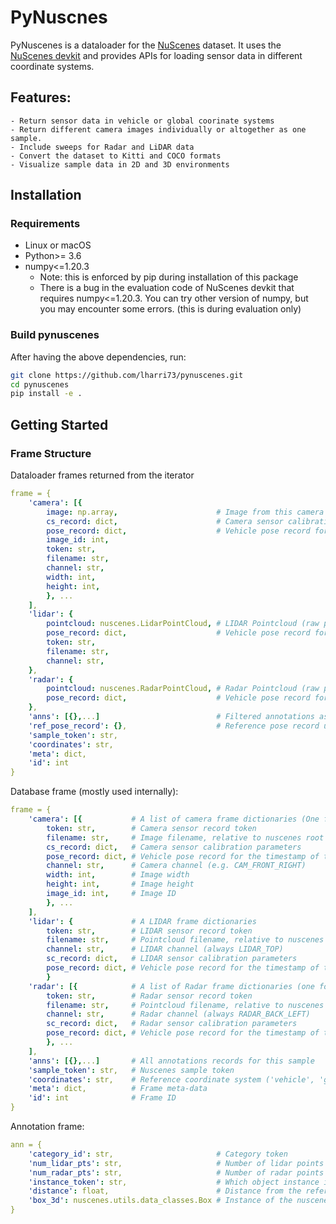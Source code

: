 # PyNuscnes

PyNuscenes is a dataloader for the [NuScenes](https://www.nuscenes.org/nuscenes) dataset.
It uses the [NuScenes devkit](https://github.com/nutonomy/nuscenes-devkit) and 
provides APIs for loading sensor data in different coordinate systems.

## Features:
    - Return sensor data in vehicle or global coorinate systems
    - Return different camera images individually or altogether as one sample.
    - Include sweeps for Radar and LiDAR data
    - Convert the dataset to Kitti and COCO formats
    - Visualize sample data in 2D and 3D environments

## Installation
### Requirements
- Linux or macOS
- Python>= 3.6
- numpy<=1.20.3
  - Note: this is enforced by pip during installation of this package
  - There is a bug in the evaluation code of NuScenes devkit that requires numpy<=1.20.3. You can try other version of 
    numpy, but you may encounter some errors. (this is during evaluation only)

### Build pynuscenes
After having the above dependencies, run:
```bash
git clone https://github.com/lharri73/pynuscenes.git
cd pynuscenes
pip install -e .
```

## Getting Started

### Frame Structure

Dataloader frames returned from the iterator
```yaml
frame = {
    'camera': [{
        image: np.array,                      # Image from this camera
        cs_record: dict,                      # Camera sensor calibration parameters
        pose_record: dict,                    # Vehicle pose record for the timestamp of the camera
        image_id: int,
        token: str,
        filename: str,
        channel: str,
        width: int,
        height: int,
        }, ...
    ],
    'lidar': {
        pointcloud: nuscenes.LidarPointCloud, # LIDAR Pointcloud (raw points are at ['pointcloud'].points 4xn)
        pose_record: dict,                    # Vehicle pose record for the timestamp of the lidar
        token: str,
        filename: str,
        channel: str,
    },
    'radar': {
        pointcloud: nuscenes.RadarPointCloud, # Radar Pointcloud (raw points are at ['pointcloud'].points 18xn)
        pose_record: dict,                    # Vehicle pose record for the timestamp of Radar
    },
    'anns': [{},...]                          # Filtered annotations as Box objects
    'ref_pose_record': {},                    # Reference pose record used for mapping anns from global to vehicle
    'sample_token': str,
    'coordinates': str,
    'meta': dict,
    'id': int
}
```

Database frame (mostly used internally):
```yaml
frame = {
    'camera': [{           # A list of camera frame dictionaries (One for each camera)
        token: str,        # Camera sensor record token
        filename: str,     # Image filename, relative to nuscenes root dir
        cs_record: dict,   # Camera sensor calibration parameters
        pose_record: dict, # Vehicle pose record for the timestamp of the camera
        channel: str,      # Camera channel (e.g. CAM_FRONT_RIGHT)
        width: int,        # Image width
        height: int,       # Image height
        image_id: int,     # Image ID
        }, ...
    ],
    'lidar': {             # A LIDAR frame dictionaries
        token: str,        # LIDAR sensor record token
        filename: str,     # Pointcloud filename, relative to nuscenes root dir
        channel: str,      # LIDAR channel (always LIDAR_TOP)
        sc_record: dict,   # LIDAR sensor calibration parameters
        pose_record: dict, # Vehicle pose record for the timestamp of the LIDAR
        }
    'radar': [{            # A list of Radar frame dictionaries (one for each Radar)
        token: str,        # Radar sensor record token
        filename: str,     # Pointcloud filename, relative to nuscenes root dir
        channel: str,      # Radar channel (always RADAR_BACK_LEFT)
        sc_record: dict,   # Radar sensor calibration parameters
        pose_record: dict, # Vehicle pose record for the timestamp of the Radar
        }, ...
    ],
    'anns': [{},...]       # All annotations records for this sample
    'sample_token': str,   # Nuscenes sample token
    'coordinates': str,    # Reference coordinate system ('vehicle', 'global')
    'meta': dict,          # Frame meta-data
    'id': int              # Frame ID
}
```

Annotation frame:
```yaml
ann = {
    'category_id': str,                       # Category token
    'num_lidar_pts': str,                     # Number of lidar points in this box
    'num_radar_pts': str,                     # Number of radar points in this box
    'instance_token': str,                    # Which object instance is this annotating. An instance can have multiple annotations over time.
    'distance': float,                        # Distance from the reference sensor (meters)
    'box_3d': nuscenes.utils.data_classes.Box # Instance of the nuscenes box describing this object
}
```
